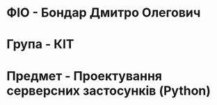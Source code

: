 
# ФІО - Бондар Дмитро Олегович
# Група - КІТ
# Предмет - Проектування серверсних застосунків (Python)
